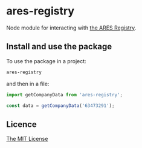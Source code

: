 # ares-registry

Node module for interacting with [the ARES Registry](https://wwwinfo.mfcr.cz/ares/ares_es.html.cz).

## Install and use the package

To use the package in a project:

```bash
ares-registry
```

and then in a file:

```ts
import getCompanyData from 'ares-registry';

const data = getCompanyData('63473291');
```

## Licence

[The MIT License](LICENSE)
